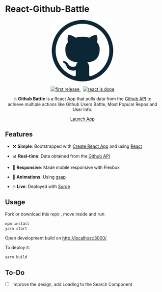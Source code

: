 # React-Github-Battle

<!---  LOGO   -->
<div align="center">
<p>
<img src="./public/favicon.png" width="200"/>
</p>

<!---  SHIELDS   -->
<p>
<a href="">
  <img alt="first release" src="https://img.shields.io/badge/release-v1.0-brightgreen.svg" />
</a>
&nbsp
<a href="">
  <img alt="react is dope" src="https://img.shields.io/badge/React-is%20dope%20%E2%AD%90-00D8FF.svg" />
</a>

</p>

🔥 **Github Battle** is a React App that pulls data from the [Github API](https://developer.github.com/v3/) to achieve multiple actions like Github Users Battle, Most Popular Repos and User Info.

<p><a href="#" class="btn btn-primary btn-md">Launch App</a></p>
</div>

## Features

- ⚒️ **Simple**: Bootstrapped with [Create React App](https://github.com/facebookincubator/create-react-app) and using [React](https://facebook.github.io/react/)

- 📊 **Real-time**: Data obtained from the [Github API](https://developer.github.com/v3/)

- 📱 **Responsive**: Made mobile responsive with Flexbox

- 🎉 **Animations**: Using [gsap](https://greensock.com/gsap)

- 🔥 **Live**: Deployed with [Surge](https://surge.sh/)

<!---  SCREENSHOOT   -->

<!-- ## Demo

<div align="center">
    <img src="./React-Github-Battle.gif"/>
</div> -->

## Usage

Fork or download this repo , move inside and run:

```javascript
npm install
yarn start
```

Open development build on [http://localhost:3000/](http://localhost:3000/)

To deploy it:

```javascript
yarn build
```

## To-Do

- [ ] Improve the design, add Loading to the Search Component
